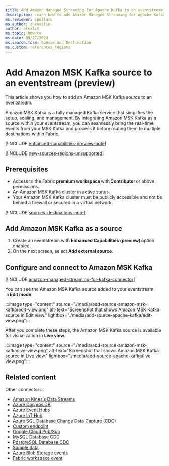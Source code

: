 ```yaml
---
title: Add Amazon Managed Streaming for Apache Kafka to an eventstream
description: Learn how to add Amazon Managed Streaming for Apache Kafka (MSK) source to an eventstream.
ms.reviewer: spelluru
ms.author: zhenxilin
author: alexlzx
ms.topic: how-to
ms.date: 09/27/2024
ms.search.form: Source and Destination
ms.custom: references_regions
---
```


# Add Amazon MSK Kafka source to an eventstream (preview)  
This article shows you how to add an Amazon MSK Kafka source to an eventstream.  

Amazon MSK Kafka is a fully managed Kafka service that simplifies the setup, scaling, and management. By integrating Amazon MSK Kafka as a source within your eventstream, you can seamlessly bring the real-time events from your MSK Kafka and process it before routing them to multiple destinations within Fabric.  

[!INCLUDE [enhanced-capabilities-preview-note](./includes/enhanced-capabilities-preview-note.md)]

[!INCLUDE [new-sources-regions-unsupported](./includes/new-sources-regions-unsupported.md)]

## Prerequisites 

- Access to the Fabric **premium workspace** with **Contributor** or above permissions. 
- An Amazon MSK Kafka cluster in active status. 
- Your Amazon MSK Kafka cluster must be publicly accessible and not be behind a firewall or secured in a virtual network.  

[!INCLUDE [sources-destinations-note](./includes/sources-destinations-note.md)]


## Add Amazon MSK Kafka as a source  

1. Create an eventstream with **Enhanced Capabilities (preview)** option enabled. 
1. On the next screen, select **Add external source**.

## Configure and connect to Amazon MSK Kafka 

[!INCLUDE [amazon-managed-streaming-for-kafka-connector](./includes/amazon-managed-streaming-for-kafka-source-connector.md)]

You can see the Amazon MSK Kafka source added to your eventstream in **Edit mode**.  

:::image type="content" source="./media/add-source-amazon-msk-kafka/edit-view.png" alt-text="Screenshot that shows Amazon MSK Kafka source in Edit view." lightbox="./media/add-source-apache-kafka/edit-view.png":::

After you complete these steps, the Amazon MSK Kafka source is available for visualization in **Live view**.

:::image type="content" source="./media/add-source-amazon-msk-kafka/live-view.png" alt-text="Screenshot that shows Amazon MSK Kafka source in Live view." lightbox="./media/add-source-apache-kafka/live-view.png":::


## Related content

Other connectors:

- [Amazon Kinesis Data Streams](add-source-amazon-kinesis-data-streams.md)
- [Azure Cosmos DB](add-source-azure-cosmos-db-change-data-capture.md)
- [Azure Event Hubs](add-source-azure-event-hubs.md)
- [Azure IoT Hub](add-source-azure-iot-hub.md)
- [Azure SQL Database Change Data Capture (CDC)](add-source-azure-sql-database-change-data-capture.md)
- [Custom endpoint](add-source-custom-app.md)
- [Google Cloud Pub/Sub](add-source-google-cloud-pub-sub.md) 
- [MySQL Database CDC](add-source-mysql-database-change-data-capture.md)
- [PostgreSQL Database CDC](add-source-postgresql-database-change-data-capture.md)
- [Sample data](add-source-sample-data.md)
- [Azure Blob Storage events](add-source-azure-blob-storage.md)
- [Fabric workspace event](add-source-fabric-workspace.md)
